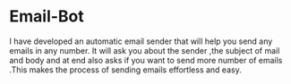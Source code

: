 # Email-Bot
I have developed an automatic email sender that will help you send any emails in any number. It will ask you about the sender ,the subject of mail and body and at end also asks if you want to send more number of emails .This makes the process of sending emails effortless and easy.
